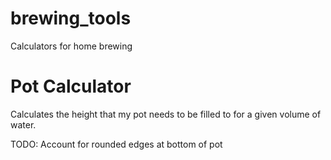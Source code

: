# brewing_tools
Calculators for home brewing

# Pot Calculator
Calculates the height that my pot needs to be filled to for a given volume of water.

TODO: Account for rounded edges at bottom of pot


